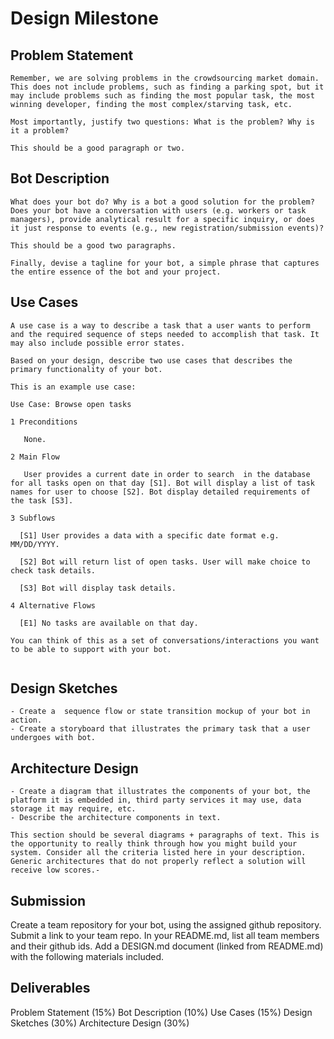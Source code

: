 # Design Milestone

## Problem Statement

```
Remember, we are solving problems in the crowdsourcing market domain. This does not include problems, such as finding a parking spot, but it may include problems such as finding the most popular task, the most winning developer, finding the most complex/starving task, etc.

Most importantly, justify two questions: What is the problem? Why is it a problem?

This should be a good paragraph or two.
```

## Bot Description

```
What does your bot do? Why is a bot a good solution for the problem? Does your bot have a conversation with users (e.g. workers or task managers), provide analytical result for a specific inquiry, or does it just response to events (e.g., new registration/submission events)?

This should be a good two paragraphs.

Finally, devise a tagline for your bot, a simple phrase that captures the entire essence of the bot and your project.
```

## Use Cases

```
A use case is a way to describe a task that a user wants to perform and the required sequence of steps needed to accomplish that task. It may also include possible error states.

Based on your design, describe two use cases that describes the primary functionality of your bot.

This is an example use case:

Use Case: Browse open tasks

1 Preconditions

   None.

2 Main Flow

   User provides a current date in order to search  in the database for all tasks open on that day [S1]. Bot will display a list of task names for user to choose [S2]. Bot display detailed requirements of the task [S3].

3 Subflows

  [S1] User provides a data with a specific date format e.g. MM/DD/YYYY.

  [S2] Bot will return list of open tasks. User will make choice to check task details.

  [S3] Bot will display task details.

4 Alternative Flows

  [E1] No tasks are available on that day.

You can think of this as a set of conversations/interactions you want to be able to support with your bot.


```

## Design Sketches

```
- Create a  sequence flow or state transition mockup of your bot in action.
- Create a storyboard that illustrates the primary task that a user undergoes with bot.
```

## Architecture Design

```
- Create a diagram that illustrates the components of your bot, the platform it is embedded in, third party services it may use, data storage it may require, etc.
- Describe the architecture components in text.

This section should be several diagrams + paragraphs of text. This is the opportunity to really think through how you might build your system. Consider all the criteria listed here in your description. Generic architectures that do not properly reflect a solution will receive low scores.-
```

## Submission

Create a team repository for your bot, using the assigned github repository. Submit a link to your team repo. In your README.md, list all team members and their github ids. Add a DESIGN.md document (linked from README.md) with the following materials included.

## Deliverables

Problem Statement (15%)
Bot Description (10%)
Use Cases (15%)
Design Sketches (30%)
Architecture Design (30%)
